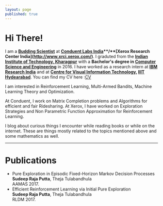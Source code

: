 ```yaml
---
layout: page
published: true
---
```


# Hi There!
I am a **[Budding Scientist](http://www.xrci.xerox.com/xerox-budding-scientists)** at **[Conduent Labs India]( "http://indialabs.conduent.com/")**/**[Xerox Research Center India](http://www.xrci.xerox.com/)**. I graduted from the **[Indian Institute of Technology, Kharagpur](http://www.iitkgp.ac.in/)** with a **Bachelor's degree in [Computer Science and Engineering](http://cse.iitkgp.ac.in/)** in 2016. I have worked as a research intern at **[IBM Research India](http://www.research.ibm.com/labs/india/)** and at **[Centre for Visual Information Technology](https://cvit.iiit.ac.in/), [IIIT Hydearabad](https://www.iiit.ac.in/)**. 
You can find my CV here :[CV](http://sudeepraja.github.io/CV.pdf)

I am interested in Reinforcement Learning, Multi-Armed Bandits, Machine Learning Theory and Optimization.


At Conduent, I work on Matrix Completion problems and Algorithms for efficient and fair Ridesharing. At Xerox, I have worked on Exploration Strategies and Non Parametric Function Approximation for Reinforcement Learning.

I blog about curious things I encounter while reading books or while on the internet. These are things mostly related to the topics mentioned above and some mathematics as well.

---

# Publications

- Pure Exploration in Episodic Fixed-Horizon Markov Decision Processes <br />**Sudeep Raja Putta**, Theja Tulabandhula <br />AAMAS 2017.
- Efficient Reinforcement Learning via Initial Pure Exploration <br />**Sudeep Raja Putta**, Theja Tulabandhula <br />RLDM 2017.
